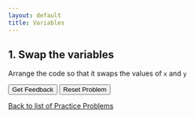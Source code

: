 ```yaml
---
layout: default
title: Variables
---
```

## 1. Swap the variables
Arrange the code so that it swaps the values of `x` and `y`
<div id="question1-sortableTrash" class="sortable-code"></div> 
<div id="question1-sortable" class="sortable-code"></div> 
<div style="clear:both;"></div> 
<p> 
    <input id="question1-feedbackLink" value="Get Feedback" type="button" /> 
    <input id="question1-newInstanceLink" value="Reset Problem" type="button" /> 
</p> 
<script type="text/javascript"> 
(function(){
  var initial = "$$toggle::x::y::tmp$$ = $$toggle::x::y::tmp$$\n" +
    "$$toggle::x::y::tmp$$ = $$toggle::x::y::tmp$$\n" +
    "$$toggle::x::y::tmp$$ = $$toggle::x::y::tmp$$";
  var parsonsPuzzle = new ParsonsWidget({
    "sortableId": "question1-sortable",
    "max_wrong_lines": 10,
    "grader": ParsonsWidget._graders.VariableCheckGrader,
    "exec_limit": 2500,
    "can_indent": false,
    "x_indent": 50,
    "lang": "en",
    "trashId": "question1-sortableTrash",
    "vartests": [
        {
            "message": "X value is correct",
            "initcode": "x = 2\ny = 1",
            "code": "",
            "variables": {
                "x": 1
            }
        },
        {
            "message": "Y value is correct",
            "initcode": "x = 2\ny = 1",
            "code": "",
            "variables": {
                "y": 2
            }
        }
    ]
  });
  parsonsPuzzle.init(initial);
  parsonsPuzzle.shuffleLines();
  $("#question1-newInstanceLink").click(function(event){ 
      event.preventDefault(); 
      parsonsPuzzle.shuffleLines(); 
  }); 
  $("#question1-feedbackLink").click(function(event){ 
      event.preventDefault(); 
      parsonsPuzzle.getFeedback(); 
  }); 
})(); 
</script>



[Back to list of Practice Problems](../index.html)
